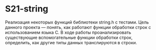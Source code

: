 # S21-string
Реализация некоторых функций библиотеки string.h с тестами. 
Цель данного проекта — понять, как работают функции обработки строк с использованием языка C.
В ходе работы проанализировать существующие вспомогательные функции обработки строк, определить, как другие типы данных транслируются в строки.
